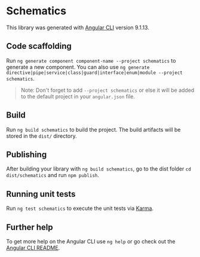 # Schematics

This library was generated with [Angular CLI](https://github.com/angular/angular-cli) version 9.1.13.

## Code scaffolding

Run `ng generate component component-name --project schematics` to generate a new component. You can also use `ng generate directive|pipe|service|class|guard|interface|enum|module --project schematics`.
> Note: Don't forget to add `--project schematics` or else it will be added to the default project in your `angular.json` file. 

## Build

Run `ng build schematics` to build the project. The build artifacts will be stored in the `dist/` directory.

## Publishing

After building your library with `ng build schematics`, go to the dist folder `cd dist/schematics` and run `npm publish`.

## Running unit tests

Run `ng test schematics` to execute the unit tests via [Karma](https://karma-runner.github.io).

## Further help

To get more help on the Angular CLI use `ng help` or go check out the [Angular CLI README](https://github.com/angular/angular-cli/blob/master/README.md).
